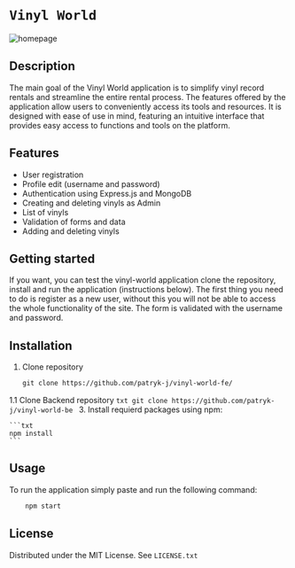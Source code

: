 # `Vinyl World`

![homepage](https://github.com/user-attachments/assets/e9ca992e-43d0-4210-9f03-8e76fd8d923c)


## Description

The main goal of the Vinyl World application is to simplify vinyl record rentals and streamline the entire rental process. The features offered by the application allow users to conveniently access its tools and resources. It is designed with ease of use in mind, featuring an intuitive interface that provides easy access to functions and tools on the platform.




## Features

- User registration
- Profile edit (username and password)
- Authentication using Express.js and MongoDB
- Creating and deleting vinyls as Admin
- List of vinyls
- Validation of forms and data
- Adding and deleting vinyls

## Getting started

If you want, you can test the vinyl-world application clone the repository, install and run the application (instructions below).
The first thing you need to do is register as a new user, without this you will not be able to access the whole functionality of the site. The form is validated with the username and password.

## Installation

1. Clone repository

    ```txt
    git clone https://github.com/patryk-j/vinyl-world-fe/
    ```
1.1 Clone Backend repository
       ```txt
    git clone https://github.com/patryk-j/vinyl-world-be
    ```
3. Install requierd packages using npm:

    ```txt
    npm install
    ```

## Usage

To run the application simply paste and run the following command:

```txt
    npm start
```

## License

Distributed under the MIT License. See `LICENSE.txt`
